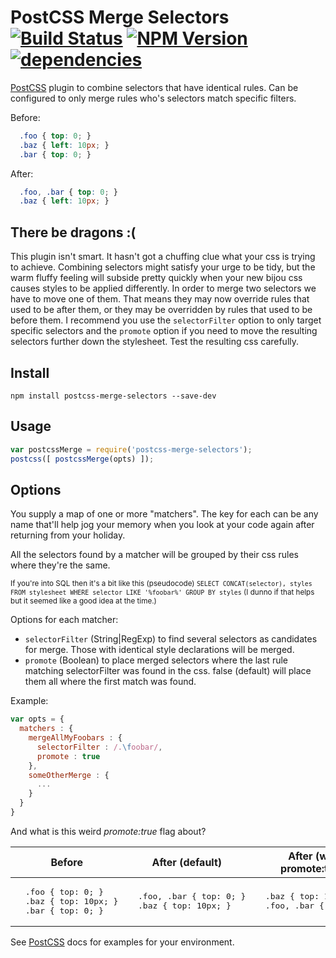 # PostCSS Merge Selectors [![Build Status][ci-img]][ci] [![NPM Version][npm-img]][npm] [![dependencies][dependencies-img]][dependencies]

[PostCSS] plugin to combine selectors that have identical rules. Can be configured to only merge rules who's selectors match specific filters.

[PostCSS]: https://github.com/postcss/postcss
[ci-img]:  https://travis-ci.org/georgeadamson/postcss-merge-selectors.svg
[ci]:      https://travis-ci.org/georgeadamson/postcss-merge-selectors
[npm-img]: https://badge.fury.io/js/postcss-merge-selectors.svg
[npm]:     https://www.npmjs.com/package/postcss-merge-selectors
[dependencies-img]: https://david-dm.org/georgeadamson/postcss-merge-selectors.svg
[dependencies]:     https://david-dm.org/georgeadamson/postcss-merge-selectors


Before:
```css
  .foo { top: 0; }
  .baz { left: 10px; }
  .bar { top: 0; }
```

After:
```css
  .foo, .bar { top: 0; }
  .baz { left: 10px; }
```

## There be dragons :(

This plugin isn't smart. It hasn't got a chuffing clue what your css is trying to achieve. Combining selectors might satisfy your urge to be tidy, but the warm fluffy feeling will subside pretty quickly when your new bijou css causes styles to be applied differently. In order to merge two selectors we have to move one of them. That means they may now override rules that used to be after them, or they may be overridden by rules that used to be before them. I recommend you use the `selectorFilter` option to only target specific selectors and the `promote` option if you need to move the resulting selectors further down the stylesheet. Test the resulting css carefully.

## Install

```shell
npm install postcss-merge-selectors --save-dev
```

## Usage

```js
var postcssMerge = require('postcss-merge-selectors');
postcss([ postcssMerge(opts) ]);
```

## Options

You supply a map of one or more "matchers". The key for each can be any name that'll help jog your memory when you look at your code again after returning from your holiday.

All the selectors found by a matcher will be grouped by their css rules where they're the same.

<sub>If you're into SQL then it's a bit like this (pseudocode) `SELECT CONCAT(selector), styles FROM stylesheet WHERE selector LIKE '%foobar%' GROUP BY styles` (I dunno if that helps but it seemed like a good idea at the time.)</sub>

Options for each matcher:
- `selectorFilter` (String|RegExp) to find several selectors as candidates for merge. Those with identical style declarations will be merged.
- `promote` (Boolean) to place merged selectors where the last rule matching selectorFilter was found in the css. false (default) will place them all where the first match was found.

Example:
```js
var opts = {
  matchers : {
    mergeAllMyFoobars : {
      selectorFilter : /.\foobar/,
      promote : true
    },
    someOtherMerge : {
      ...
    }
  }
}
```

And what is this weird *promote:true* flag about?

<table>
  <thead>
    <tr>
      <th>Before</th>
      <th>After (default)</th>
      <th>After (with promote:true)</th>
  <tbody>
    <tr>
      <td>
        <div class="highlight highlight-source-js">
<pre>
  .foo { top: 0; }
  .baz { top: 10px; }
  .bar { top: 0; }
</pre>
        </div>
      </td>
      <td>
        <div class="highlight highlight-source-js">
<pre>
  .foo, .bar { top: 0; }
  .baz { top: 10px; }
</pre>
        </div>
      </td>
      <td>
        <div class="highlight highlight-source-css">
<pre>
  .baz { top: 10px; }
  .foo, .bar { top: 0; }
</pre>
        </div>
      </td>
    </tr>
  </tbody>
</table>

See [PostCSS] docs for examples for your environment.
